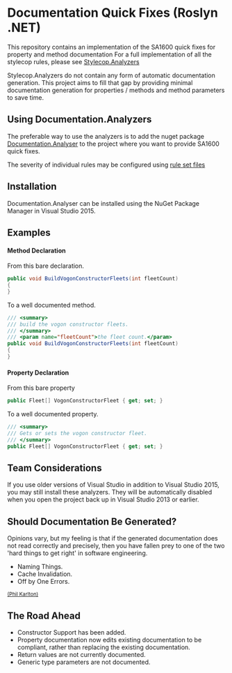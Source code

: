 # Documentation Quick Fixes (Roslyn .NET)

This repository contains an implementation of the SA1600 quick fixes for property and method documentation
For a full implementation of all the stylecop rules, please see [Stylecop.Analyzers](https://github.com/DotNetAnalyzers/StyleCopAnalyzers)

Stylecop.Analyzers do not contain any form of automatic documentation generation.
This project aims to fill that gap by providing minimal documentation generation for properties / methods and method parameters to save time.

## Using Documentation.Analyzers

The preferable way to use the analyzers is to add the nuget package [Documentation.Analyser](http://www.nuget.org/packages/Documentation.Analyser/)
to the project where you want to provide SA1600 quick fixes.

The severity of individual rules may be configured using [rule set files](https://msdn.microsoft.com/en-us/library/dd264996.aspx)

## Installation

Documentation.Analyser can be installed using the NuGet Package Manager in Visual Studio 2015.

## Examples

#### Method Declaration

From this bare declaration.
```csharp
public void BuildVogonConstructorFleets(int fleetCount)
{
}
```

To a well documented method.
```csharp
/// <summary>
/// build the vogon constructor fleets.
/// </summary>
/// <param name="fleetCount">the fleet count.</param>
public void BuildVogonConstructorFleets(int fleetCount)
{
}
```

#### Property Declaration

From this bare property
```csharp
public Fleet[] VogonConstructorFleet { get; set; }
```

To a well documented property.
```csharp
/// <summary>
/// Gets or sets the vogon constructor fleet.
/// </summary>
public Fleet[] VogonConstructorFleet { get; set; }
```

## Team Considerations

If you use older versions of Visual Studio in addition to Visual Studio 2015, you may still install these analyzers. They will be automatically disabled when you open the project back up in Visual Studio 2013 or earlier.

## Should Documentation Be Generated?

Opinions vary, but my feeling is that if the generated documentation does not read correctly and precisely, then you have fallen prey to one of the two 'hard things to get right' in software engineering.
* Naming Things.
* Cache Invalidation.
* Off by One Errors.

<small>[(Phil Karlton)](http://martinfowler.com/bliki/TwoHardThings.html)</small>

## The Road Ahead

* Constructor Support has been added.
* Property documentation now edits existing documentation to be compliant, rather than replacing the existing documentation.
* Return values are not currently documented.
* Generic type parameters are not documented.
